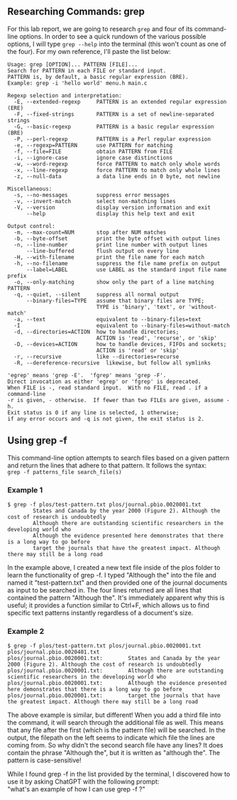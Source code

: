 ## Researching Commands: grep
For this lab report, we are going to research `grep` and four of its command-line options. In order to see a quick rundown of the various possible options, I will type `grep --help` into the terminal (this won't count as one of the four). For my own reference, I'll paste the list below:
```
Usage: grep [OPTION]... PATTERN [FILE]...
Search for PATTERN in each FILE or standard input.
PATTERN is, by default, a basic regular expression (BRE).
Example: grep -i 'hello world' menu.h main.c

Regexp selection and interpretation:
  -E, --extended-regexp     PATTERN is an extended regular expression (ERE)
  -F, --fixed-strings       PATTERN is a set of newline-separated strings
  -G, --basic-regexp        PATTERN is a basic regular expression (BRE)
  -P, --perl-regexp         PATTERN is a Perl regular expression
  -e, --regexp=PATTERN      use PATTERN for matching
  -f, --file=FILE           obtain PATTERN from FILE
  -i, --ignore-case         ignore case distinctions
  -w, --word-regexp         force PATTERN to match only whole words
  -x, --line-regexp         force PATTERN to match only whole lines
  -z, --null-data           a data line ends in 0 byte, not newline

Miscellaneous:
  -s, --no-messages         suppress error messages
  -v, --invert-match        select non-matching lines
  -V, --version             display version information and exit
      --help                display this help text and exit

Output control:
  -m, --max-count=NUM       stop after NUM matches
  -b, --byte-offset         print the byte offset with output lines
  -n, --line-number         print line number with output lines
      --line-buffered       flush output on every line
  -H, --with-filename       print the file name for each match
  -h, --no-filename         suppress the file name prefix on output
      --label=LABEL         use LABEL as the standard input file name prefix
  -o, --only-matching       show only the part of a line matching PATTERN
  -q, --quiet, --silent     suppress all normal output
      --binary-files=TYPE   assume that binary files are TYPE;
                            TYPE is 'binary', 'text', or 'without-match'
  -a, --text                equivalent to --binary-files=text
  -I                        equivalent to --binary-files=without-match
  -d, --directories=ACTION  how to handle directories;
                            ACTION is 'read', 'recurse', or 'skip'
  -D, --devices=ACTION      how to handle devices, FIFOs and sockets;
                            ACTION is 'read' or 'skip'
  -r, --recursive           like --directories=recurse
  -R, --dereference-recursive  likewise, but follow all symlinks

'egrep' means 'grep -E'.  'fgrep' means 'grep -F'.
Direct invocation as either 'egrep' or 'fgrep' is deprecated.
When FILE is -, read standard input.  With no FILE, read . if a command-line
-r is given, - otherwise.  If fewer than two FILEs are given, assume -h.
Exit status is 0 if any line is selected, 1 otherwise;
if any error occurs and -q is not given, the exit status is 2.
```

## Using grep -f

This command-line option attempts to search files based on a given pattern and return the lines that adhere to that pattern. It follows the syntax:\
`grep -f patterns_file search_file(s)`

### Example 1
```
$ grep -f plos/test-pattern.txt plos/journal.pbio.0020001.txt
        States and Canada by the year 2000 (Figure 2). Although the cost of research is undoubtedly
        Although there are outstanding scientific researchers in the developing world who
        Although the evidence presented here demonstrates that there is a long way to go before
        target the journals that have the greatest impact. Although there may still be a long road
```

In the example above, I created a new text file inside of the plos folder to learn the functionality of grep -f. I typed "Although the" into the file and named it "test-pattern.txt" and then provided one of the journal documents as input to be searched in. The four lines returned are all lines that contained the pattern "Although the". It's immediately apparent why this is useful; it provides a function similar to Ctrl+F, which allows us to find specific text patterns instantly regardless of a document's size.

### Example 2
```
$ grep -f plos/test-pattern.txt plos/journal.pbio.0020001.txt plos/journal.pbio.0020401.txt
plos/journal.pbio.0020001.txt:        States and Canada by the year 2000 (Figure 2). Although the cost of research is undoubtedly
plos/journal.pbio.0020001.txt:        Although there are outstanding scientific researchers in the developing world who
plos/journal.pbio.0020001.txt:        Although the evidence presented here demonstrates that there is a long way to go before
plos/journal.pbio.0020001.txt:        target the journals that have the greatest impact. Although there may still be a long road
```

The above example is similar, but different! When you add a third file into the command, it will search through the additional file as well. This means that any file after the first (which is the pattern file) will be searched. In the output, the filepath on the left seems to indicate which file the lines are coming from. So why didn't the second search file have any lines? It does contain the phrase "Although the", but it is written as "although the". The pattern is case-sensitive!

While I found grep -f in the list provided by the terminal, I discovered how to use it by asking ChatGPT with the following prompt:\
"what's an example of how I can use grep -f ?"
